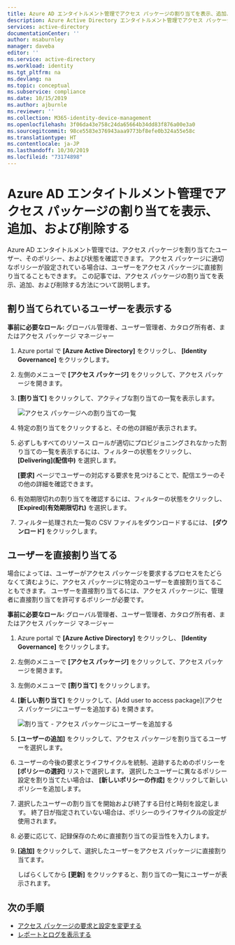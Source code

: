 ```yaml
---
title: Azure AD エンタイトルメント管理でアクセス パッケージの割り当てを表示、追加、削除する - Azure Active Directory
description: Azure Active Directory エンタイトルメント管理でアクセス パッケージの割り当てを表示、追加、削除する方法を説明します。
services: active-directory
documentationCenter: ''
author: msaburnley
manager: daveba
editor: ''
ms.service: active-directory
ms.workload: identity
ms.tgt_pltfrm: na
ms.devlang: na
ms.topic: conceptual
ms.subservice: compliance
ms.date: 10/15/2019
ms.author: ajburnle
ms.reviewer: ''
ms.collection: M365-identity-device-management
ms.openlocfilehash: 3f06da43e758c24da65664b34dd83f876a00e3a0
ms.sourcegitcommit: 98ce5583e376943aaa9773bf8efe0b324a55e58c
ms.translationtype: HT
ms.contentlocale: ja-JP
ms.lasthandoff: 10/30/2019
ms.locfileid: "73174898"
---
```

# <a name="view-add-and-remove-assignments-for-an-access-package-in-azure-ad-entitlement-management"></a>Azure AD エンタイトルメント管理でアクセス パッケージの割り当てを表示、追加、および削除する

Azure AD エンタイトルメント管理では、アクセス パッケージを割り当てたユーザー、そのポリシー、および状態を確認できます。 アクセス パッケージに適切なポリシーが設定されている場合は、ユーザーをアクセス パッケージに直接割り当てることもできます。 この記事では、アクセス パッケージの割り当てを表示、追加、および削除する方法について説明します。

## <a name="view-who-has-an-assignment"></a>割り当てられているユーザーを表示する

**事前に必要なロール:** グローバル管理者、ユーザー管理者、カタログ所有者、またはアクセス パッケージ マネージャー

1. Azure portal で **[Azure Active Directory]** をクリックし、 **[Identity Governance]** をクリックします。

1. 左側のメニューで **[アクセス パッケージ]** をクリックして、アクセス パッケージを開きます。

1. **[割り当て]** をクリックして、アクティブな割り当ての一覧を表示します。

    ![アクセス パッケージへの割り当ての一覧](./media/entitlement-management-access-package-assignments/assignments-list.png)

1. 特定の割り当てをクリックすると、その他の詳細が表示されます。

1. 必ずしもすべてのリソース ロールが適切にプロビジョニングされなかった割り当ての一覧を表示するには、フィルターの状態をクリックし、 **[Delivering]\(配信中)** を選択します。

    **[要求]** ページでユーザーの対応する要求を見つけることで、配信エラーのその他の詳細を確認できます。

1. 有効期限切れの割り当てを確認するには、フィルターの状態をクリックし、 **[Expired]\(有効期限切れ)** を選択します。

1. フィルター処理された一覧の CSV ファイルをダウンロードするには、 **[ダウンロード]** をクリックします。

## <a name="directly-assign-a-user"></a>ユーザーを直接割り当てる

場合によっては、ユーザーがアクセス パッケージを要求するプロセスをたどらなくて済むように、アクセス パッケージに特定のユーザーを直接割り当てることもできます。 ユーザーを直接割り当てるには、アクセス パッケージに、管理者に直接割り当てを許可するポリシーが必要です。

**事前に必要なロール:** グローバル管理者、ユーザー管理者、カタログ所有者、またはアクセス パッケージ マネージャー

1. Azure portal で **[Azure Active Directory]** をクリックし、 **[Identity Governance]** をクリックします。

1. 左側のメニューで **[アクセス パッケージ]** をクリックして、アクセス パッケージを開きます。

1. 左側のメニューで **[割り当て]** をクリックします。

1. **[新しい割り当て]** をクリックして、[Add user to access package]\(アクセス パッケージにユーザーを追加する) を開きます。

    ![割り当て - アクセス パッケージにユーザーを追加する](./media/entitlement-management-access-package-assignments/assignments-add-user.png)

1. **[ユーザーの追加]** をクリックして、アクセス パッケージを割り当てるユーザーを選択します。

1. ユーザーの今後の要求とライフサイクルを統制、追跡するためのポリシーを **[ポリシーの選択]** リストで選択します。 選択したユーザーに異なるポリシー設定を割り当てたい場合は、 **[新しいポリシーの作成]** をクリックして新しいポリシーを追加します。

1. 選択したユーザーの割り当てを開始および終了する日付と時刻を設定します。 終了日が指定されていない場合は、ポリシーのライフサイクルの設定が使用されます。

1. 必要に応じて、記録保存のために直接割り当ての妥当性を入力します。

1. **[追加]** をクリックして、選択したユーザーをアクセス パッケージに直接割り当てます。

    しばらくしてから **[更新]** をクリックすると、割り当ての一覧にユーザーが表示されます。

## <a name="next-steps"></a>次の手順

- [アクセス パッケージの要求と設定を変更する](entitlement-management-access-package-request-policy.md)
- [レポートとログを表示する](entitlement-management-reports.md)
